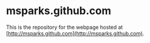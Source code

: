 # msparks.github.com

This is the repository for the webpage hosted at
[http://msparks.github.com](http://msparks.github.com).
